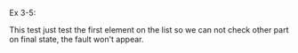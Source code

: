 Ex 3-5:

This test just test the first element on the list so we can not check other part on final state, the fault won't appear.